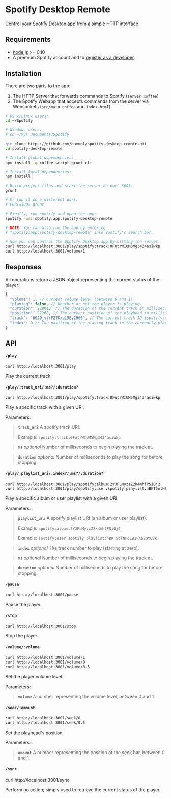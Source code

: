 # Spotify Desktop Remote

Control your Spotify Desktop app from a simple HTTP interface.

## Requirements

- [node.js](http://nodejs.org) >= 0.10
- A premium Spotify account and to [register as a developer](https://devaccount.spotify.com/my-account/).

## Installation

There are two parts to the app:

1. The HTTP Server that forwards commands to Spotify (`server.coffee`)
2. The Spotify Webapp that accepts commands from the server via Websockets (`src/main.coffee` and `index.html`)

```sh
# OS X/Linux users:
cd ~/Spotify

# Windows users:
# cd ~/My\ Documents/Spotify

git clone https://github.com/namuol/spotify-desktop-remote.git
cd spotify-desktop-remote

# Install global dependencies:
npm install -g coffee-script grunt-cli

# Install local dependencies:
npm install

# Build project files and start the server on port 3001:
grunt

# Or run it on a different port:
# PORT=3002 grunt

# Finally, run spotify and open the app:
spotify -uri spotify:app:spotify-desktop-remote

# NOTE: You can also run the app by entering
# "spotify:app:spotify-desktop-remote" into Spotify's search bar.

# Now you can control the Spotify Desktop app by hitting the server:
curl http://localhost:3001/play/spotify:track:0FutrWIUM5Mg3434asiwkp
curl http://localhost:3001/volume/1
```

## Responses

All operations return a JSON object representing the current status of the player:

```js
{
  "volume": 1, // Current volume level (between 0 and 1)
  "playing": false, // Whether or not the player is playing.
  "duration": 228013, // The duration of the current track in milliseconds.
  "position": 27268, // The current position of the playhead in milliseconds.
  "track": "6GJOjvlrF2TKxq19Ey2H66", // The current track ID (spotify:track:<id>)
  "index": 0 // The position of the playing track in the currently-playing playlist.
}
```

## API

#### `/play`
```sh
curl http://localhost:3001/play
```

Play the current track.

#### `/play/:track_uri/:ms?/:duration?`
```sh
curl http://localhost:3001/play/spotify:track:0FutrWIUM5Mg3434asiwkp
```

Play a specific track with a given URI.

Parameters:
> **`track_uri`**
> A spotify track URI.
>
> Example: `spotify:track:0FutrWIUM5Mg3434asiwkp`

> **`ms`** *optional*
> Number of milliseconds to begin playing the track at.

> **`duration`** *optional*
> Number of milliseconds to play the song for before stopping. 

#### `/play/:playlist_uri/:index?/:ms?/:duration?`
```sh
curl http://localhost:3001/play/spotify:album:2YJFLMyzzZ2k4mhfPSiOj2
curl http://localhost:3001/play/spotify:user:spotify:playlist:4BKT5olNFqLB1FAa8OtC8k
```

Play a specific album or user playlist with a given URI.

Parameters:
> **`playlist_uri`**
> A spotify playlist URI (an album or user playlist).
>
> Example: `spotify:album:2YJFLMyzzZ2k4mhfPSiOj2`
>
> Example: `spotify:user:spotify:playlist:4BKT5olNFqLB1FAa8OtC8k`

> **`index`** *optional*
> The track number to play (starting at zero).

> **`ms`** *optional*
> Number of milliseconds to begin playing the track at.

> **`duration`** *optional*
> Number of milliseconds to play the song for before stopping. 

#### `/pause`
```sh
curl http://localhost:3001/pause
```

Pause the player.

#### `/stop`
```sh
curl http://localhost:3001/stop
```

Stop the player.

#### `/volume/:volume`
```sh
curl http://localhost:3001/volume/1
curl http://localhost:3001/volume/0
curl http://localhost:3001/volume/0.5
```

Set the player volume level.

Parameters:
> **`volume`**
> A number representing the volume level, between 0 and 1.

#### `/seek/:amount`
```sh
curl http://localhost:3001/seek/0
curl http://localhost:3001/seek/0.5
```

Set the playhead's position.

Parameters:
> **`amount`**
> A number representing the position of the seek bar, between 0 and 1.

#### `/sync`
curl http://localhost:3001/sync

Perform no action; simply used to retrieve the current status of the player.
